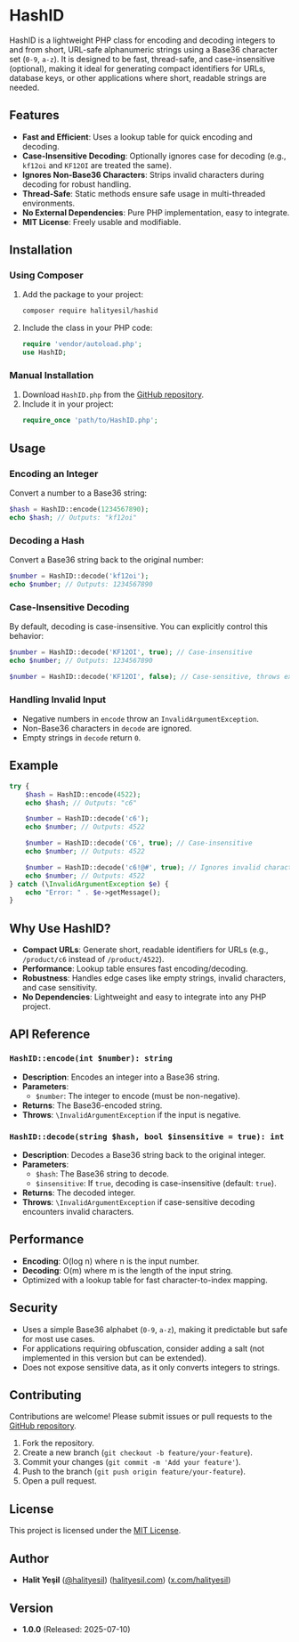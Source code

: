 # HashID

HashID is a lightweight PHP class for encoding and decoding integers to and from short, URL-safe alphanumeric strings using a Base36 character set (`0-9`, `a-z`). It is designed to be fast, thread-safe, and case-insensitive (optional), making it ideal for generating compact identifiers for URLs, database keys, or other applications where short, readable strings are needed.

## Features
- **Fast and Efficient**: Uses a lookup table for quick encoding and decoding.
- **Case-Insensitive Decoding**: Optionally ignores case for decoding (e.g., `kf12oi` and `KF12OI` are treated the same).
- **Ignores Non-Base36 Characters**: Strips invalid characters during decoding for robust handling.
- **Thread-Safe**: Static methods ensure safe usage in multi-threaded environments.
- **No External Dependencies**: Pure PHP implementation, easy to integrate.
- **MIT License**: Freely usable and modifiable.

## Installation

### Using Composer
1. Add the package to your project:
   ```bash
   composer require halityesil/hashid
   ```
2. Include the class in your PHP code:
   ```php
   require 'vendor/autoload.php';
   use HashID;
   ```

### Manual Installation
1. Download `HashID.php` from the [GitHub repository](https://github.com/halityesil/hashid).
2. Include it in your project:
   ```php
   require_once 'path/to/HashID.php';
   ```

## Usage

### Encoding an Integer
Convert a number to a Base36 string:
```php
$hash = HashID::encode(1234567890);
echo $hash; // Outputs: "kf12oi"
```

### Decoding a Hash
Convert a Base36 string back to the original number:
```php
$number = HashID::decode('kf12oi');
echo $number; // Outputs: 1234567890
```

### Case-Insensitive Decoding
By default, decoding is case-insensitive. You can explicitly control this behavior:
```php
$number = HashID::decode('KF12OI', true); // Case-insensitive
echo $number; // Outputs: 1234567890

$number = HashID::decode('KF12OI', false); // Case-sensitive, throws exception if invalid
```

### Handling Invalid Input
- Negative numbers in `encode` throw an `InvalidArgumentException`.
- Non-Base36 characters in `decode` are ignored.
- Empty strings in `decode` return `0`.

## Example
```php
try {
    $hash = HashID::encode(4522);
    echo $hash; // Outputs: "c6"

    $number = HashID::decode('c6');
    echo $number; // Outputs: 4522

    $number = HashID::decode('C6', true); // Case-insensitive
    echo $number; // Outputs: 4522

    $number = HashID::decode('c6!@#', true); // Ignores invalid characters
    echo $number; // Outputs: 4522
} catch (\InvalidArgumentException $e) {
    echo "Error: " . $e->getMessage();
}
```

## Why Use HashID?
- **Compact URLs**: Generate short, readable identifiers for URLs (e.g., `/product/c6` instead of `/product/4522`).
- **Performance**: Lookup table ensures fast encoding/decoding.
- **Robustness**: Handles edge cases like empty strings, invalid characters, and case sensitivity.
- **No Dependencies**: Lightweight and easy to integrate into any PHP project.

## API Reference

### `HashID::encode(int $number): string`
- **Description**: Encodes an integer into a Base36 string.
- **Parameters**:
  - `$number`: The integer to encode (must be non-negative).
- **Returns**: The Base36-encoded string.
- **Throws**: `\InvalidArgumentException` if the input is negative.

### `HashID::decode(string $hash, bool $insensitive = true): int`
- **Description**: Decodes a Base36 string back to the original integer.
- **Parameters**:
  - `$hash`: The Base36 string to decode.
  - `$insensitive`: If `true`, decoding is case-insensitive (default: `true`).
- **Returns**: The decoded integer.
- **Throws**: `\InvalidArgumentException` if case-sensitive decoding encounters invalid characters.

## Performance
- **Encoding**: O(log n) where n is the input number.
- **Decoding**: O(m) where m is the length of the input string.
- Optimized with a lookup table for fast character-to-index mapping.

## Security
- Uses a simple Base36 alphabet (`0-9`, `a-z`), making it predictable but safe for most use cases.
- For applications requiring obfuscation, consider adding a salt (not implemented in this version but can be extended).
- Does not expose sensitive data, as it only converts integers to strings.

## Contributing
Contributions are welcome! Please submit issues or pull requests to the [GitHub repository](https://github.com/halityesil/hashid).

1. Fork the repository.
2. Create a new branch (`git checkout -b feature/your-feature`).
3. Commit your changes (`git commit -m 'Add your feature'`).
4. Push to the branch (`git push origin feature/your-feature`).
5. Open a pull request.

## License
This project is licensed under the [MIT License](LICENSE).

## Author
- **Halit Yeşil** ([@halityesil](https://github.com/halityesil)) ([halityesil.com](https://halityesil.com)) ([x.com/halityesil](https://x.com/halityesil))

## Version
- **1.0.0** (Released: 2025-07-10)
